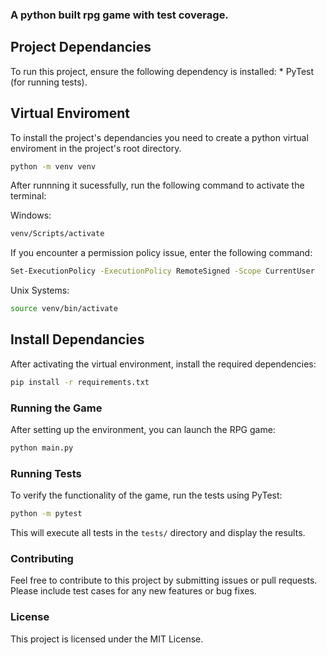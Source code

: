 ### A python built rpg game with test coverage.


## Project Dependancies
   To run this project, ensure the following dependency is installed: 
    * PyTest (for running tests).

## Virtual Enviroment
  To install the project's dependancies you need to create a python virtual enviroment in the project's root directory.

  ```bash
  python -m venv venv
 ```

After runnning it sucessfully, run the following command to activate the terminal:

Windows:

  ```bash
  venv/Scripts/activate
 ```

If you encounter a permission policy issue, enter the following command:
  ```bash
 Set-ExecutionPolicy -ExecutionPolicy RemoteSigned -Scope CurrentUser 
 ```

Unix Systems:
  ```bash
source venv/bin/activate
 ```
## Install Dependancies
After activating the virtual environment, install the required dependencies:

  ```bash
pip install -r requirements.txt
 ```

### Running the Game

After setting up the environment, you can launch the RPG game:

  ```bash
python main.py
 ```

### Running Tests
To verify the functionality of the game, run the tests using PyTest:

  ```bash
python -m pytest
 ```
This will execute all tests in the `tests/` directory and display the results.


### Contributing
Feel free to contribute to this project by submitting issues or pull requests. Please include test cases for any new features or bug fixes.


### License
This project is licensed under the MIT License.




